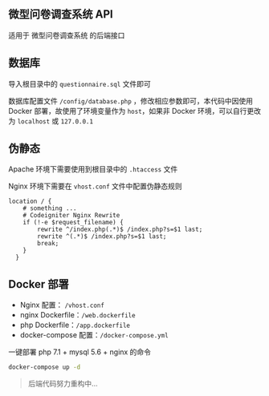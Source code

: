 ## 微型问卷调查系统 API

适用于 微型问卷调查系统 的后端接口

## 数据库

导入根目录中的 `questionnaire.sql` 文件即可

数据库配置文件 `/config/database.php` ，修改相应参数即可，本代码中因使用 Docker 部署，故使用了环境变量作为 `host`，如果非 Docker 环境，可以自行更改为 `localhost` 或 `127.0.0.1`

## 伪静态

Apache 环境下需要使用到根目录中的 `.htaccess` 文件

Nginx 环境下需要在 `vhost.conf` 文件中配置伪静态规则

```
location / {
    # something ...
    # Codeigniter Nginx Rewrite
	if (!-e $request_filename) {
    	rewrite ^/index.php(.*)$ /index.php?s=$1 last;
     	rewrite ^(.*)$ /index.php?s=$1 last;
     	break;
	}
  }
``` 

## Docker 部署

- Nginx 配置： `/vhost.conf`
- nginx Dockerfile：`/web.dockerfile` 
- php Dockerfile：`/app.dockerfile` 
- docker-compose 配置：`/docker-compose.yml`

一键部署 php 7.1 + mysql 5.6 + nginx 的命令

```bash
docker-compose up -d
```

> 后端代码努力重构中...
